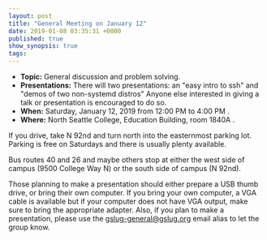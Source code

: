 ```yaml
---
layout: post
title: "General Meeting on January 12"
date: 2019-01-08 03:35:31 +0000
published: true
show_synopsis: true
tags:
---
```

* **Topic:** General discussion and problem solving.  
* **Presentations:** There will two presentations: an "easy intro to ssh" and "demos of two non-systemd distros" Anyone else interested in giving a talk or presentation is encouraged to do so.
* **When:** Saturday, January 12, 2019 from 12:00 PM to 4:00 PM .
* **Where:** North Seattle College, Education Building, room 1840A .

If you drive, take N 92nd and turn north into the easternmost parking lot.  Parking is free on Saturdays and there is usually plenty available.

Bus routes 40 and 26 and maybe others stop at either the west side of campus (9500 College Way N) or the south side of campus (N 92nd).

Those planning to make a presentation should either prepare a USB thumb drive, or bring their own computer.  If you bring your own computer, a VGA cable is available but if your computer does not have VGA output, make sure to bring the appropriate adapter.  Also, if you plan to make a presentation, please use the gslug-general@gslug.org email alias to let the group know.
